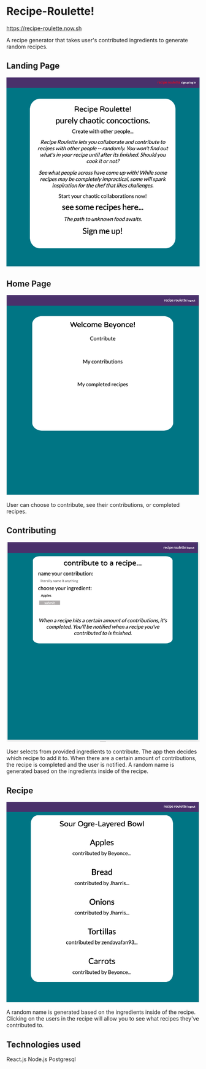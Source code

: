 # Recipe-Roulette! 
https://recipe-roulette.now.sh

A recipe generator that takes user's contributed ingredients to generate random recipes. 

## Landing Page
![landing](images/landing.png)

## Home Page
![home](images/home-page.png)

User can choose to contribute, see their contributions, or completed recipes.

## Contributing
![contribution](images/contribution-page.png)

User selects from provided ingredients to contribute. The app then decides which recipe to add it to. When there are a certain amount of contributions, the recipe is completed and the user is notified. A random name is generated based on the ingredients inside of the recipe.


## Recipe 

![recipe](images/recipe.png)

A random name is generated based on the ingredients inside of the recipe. Clicking on the users in the recipe will allow you to see what recipes they've contributed to.

## Technologies used
React.js
Node.js
Postgresql
